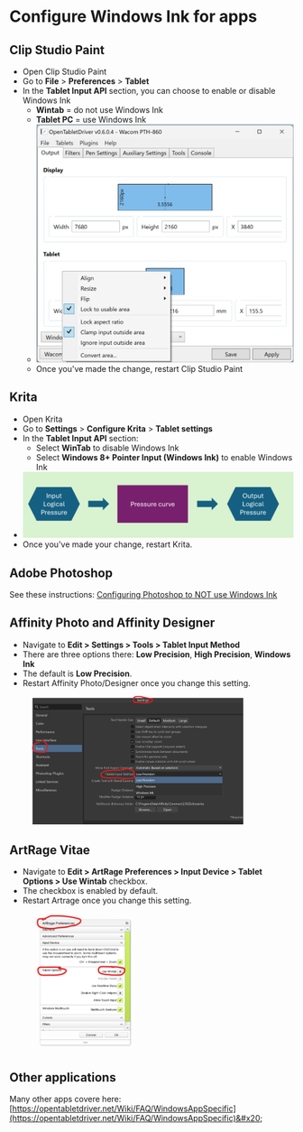 # Configure Windows Ink for apps

## Clip Studio Paint

* Open Clip Studio Paint
* Go to **File** > **Preferences** > **Tablet**
* In the **Tablet Input API** section, you can choose to enable or disable Windows Ink
  * **Wintab** = do not use Windows Ink
  * **Tablet PC** = use Windows Ink
  * ![](<../../../.gitbook/assets/image (224).png>)
  * Once you've made the change, restart Clip Studio Paint

## Krita

* Open Krita
* Go to **Settings** > **Configure Krita** > **Tablet settings**
* In the **Tablet Input API** section:
  * Select **WinTab** to disable Windows Ink
  * Select **Windows 8+ Pointer Input (Windows Ink)** to enable Windows Ink
* ![](<../../../.gitbook/assets/image (10).png>)
* Once you've made your change, restart Krita.

## Adobe Photoshop

See these instructions: [Configuring Photoshop to NOT use Windows Ink](configuring-photoshop-to-not-use-windows-ink.md)&#x20;



## Affinity Photo and Affinity Designer

* Navigate to **Edit > Settings > Tools > Tablet Input Method**
* There are three options there: **Low Precision**, **High Precision**, **Windows Ink**&#x20;
* The default is **Low Precision**.&#x20;
* Restart Affinity Photo/Designer once you change this setting.

<div align="left">

<figure><img src="../../../.gitbook/assets/image (369).png" alt="" width="375"><figcaption></figcaption></figure>

</div>

## ArtRage Vitae

* Navigate to **Edit > ArtRage Preferences > Input Device > Tablet Options > Use Wintab** checkbox.
* The checkbox is enabled by default.&#x20;
* Restart Artrage once you change this setting.

<div align="left">

<figure><img src="../../../.gitbook/assets/image (370).png" alt="" width="188"><figcaption></figcaption></figure>

</div>

## Other applications

Many other apps covere here: [https://opentabletdriver.net/Wiki/FAQ/WindowsAppSpecific](https://opentabletdriver.net/Wiki/FAQ/WindowsAppSpecific)&#x20;

